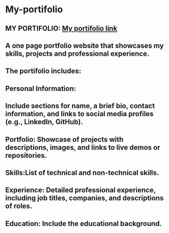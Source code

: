 # My-portifolio
## MY PORTIFOLIO: [My portifolio link](https://dorisombongi.github.io/My-portifolio/)

## A one page portfolio website that showcases my skills, projects and professional experience. 
## The portifolio includes:
## Personal Information:
## Include sections for name, a brief bio, contact information, and links to  social media profiles (e.g., LinkedIn, GitHub).

## Portfolio: Showcase of projects with descriptions, images, and links to live demos or repositories.

## Skills:List of technical and non-technical skills.

## Experience: Detailed professional experience, including job titles, companies, and descriptions of roles.

## Education: Include the educational background.

